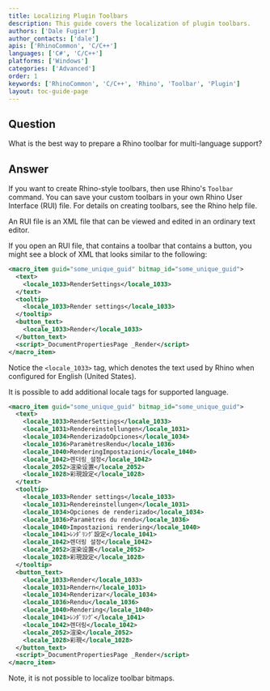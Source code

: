 ```yaml
---
title: Localizing Plugin Toolbars
description: This guide covers the localization of plugin toolbars.
authors: ['Dale Fugier']
author_contacts: ['dale']
apis: ['RhinoCommon', 'C/C++']
languages: ['C#', 'C/C++']
platforms: ['Windows']
categories: ['Advanced']
order: 1
keywords: ['RhinoCommon', 'C/C++', 'Rhino', 'Toolbar', 'Plugin']
layout: toc-guide-page
---
```


 
## Question

What is the best way to prepare a Rhino toolbar for multi-language support?

## Answer

If you want to create Rhino-style toolbars, then use Rhino's `Toolbar` command. You can save your custom toolbars in your own Rhino User Interface (RUI) file. For details on creating toolbars, see the Rhino help file.

An RUI file is an XML file that can be viewed and edited in an ordinary text editor.

If you open an RUI file, that contains a toolbar that contains a button, you might see a block of XML that looks similar to the following:

```xml
<macro_item guid="some_unique_guid" bitmap_id="some_unique_guid">
  <text>
    <locale_1033>RenderSettings</locale_1033>
  </text>
  <tooltip>
    <locale_1033>Render settings</locale_1033>
  </tooltip>
  <button_text>
    <locale_1033>Render</locale_1033>
  </button_text>
  <script>_DocumentPropertiesPage _Render</script>
</macro_item>
```

Notice the ```<locale_1033>``` tag, which denotes the text used by Rhino when configured for English (United States).

It is possible to add additional locale tags for supported language.

```xml
<macro_item guid="some_unique_guid" bitmap_id="some_unique_guid">
  <text>
    <locale_1033>RenderSettings</locale_1033>
    <locale_1031>Rendereinstellungen</locale_1031>
    <locale_1034>RenderizadoOpciones</locale_1034>
    <locale_1036>ParamètresRendu</locale_1036>
    <locale_1040>RenderingImpostazioni</locale_1040>
    <locale_1042>렌더링_설정</locale_1042>
    <locale_2052>渲染设置</locale_2052>
    <locale_1028>彩現設定</locale_1028>
  </text>
  <tooltip>
    <locale_1033>Render settings</locale_1033>
    <locale_1031>Rendereinstellungen</locale_1031>
    <locale_1034>Opciones de renderizado</locale_1034>
    <locale_1036>Paramètres du rendu</locale_1036>
    <locale_1040>Impostazioni rendering</locale_1040>
    <locale_1041>ﾚﾝﾀﾞﾘﾝｸﾞ設定</locale_1041>
    <locale_1042>렌더링 설정</locale_1042>
    <locale_2052>渲染设置</locale_2052>
    <locale_1028>彩現設定</locale_1028>
  </tooltip>
  <button_text>
    <locale_1033>Render</locale_1033>
    <locale_1031>Rendern</locale_1031>
    <locale_1034>Renderizar</locale_1034>
    <locale_1036>Rendu</locale_1036>
    <locale_1040>Rendering</locale_1040>
    <locale_1041>ﾚﾝﾀﾞﾘﾝｸﾞ</locale_1041>
    <locale_1042>렌더링</locale_1042>
    <locale_2052>渲染</locale_2052>
    <locale_1028>彩現</locale_1028>
  </button_text>
  <script>_DocumentPropertiesPage _Render</script>
</macro_item>
```

Note, it is not possible to localize toolbar bitmaps.
